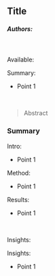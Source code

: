 ## Title
##### Authors: 
<br />

Available: <br />

Summary:  
- Point 1

<br />

> Abstract

### Summary
Intro:  
- Point 1

Method:
- Point 1

Results:
- Point 1

<br />



Insights:

Insights:
- Point 1